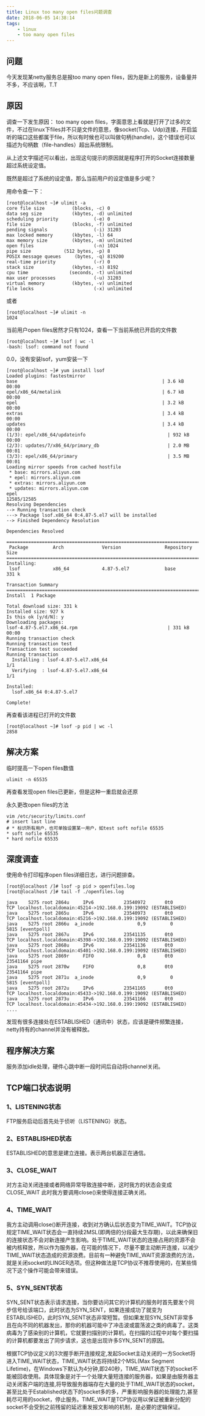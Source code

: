 ```yaml
---
title: Linux too many open files问题调查
date: 2018-06-05 14:38:14
tags:
    - linux
    - too many open files
---
```


## 问题

今天发现某netty服务总是报too many open files，因为是新上的服务，设备量并不多，不应该啊，T.T

## 原因

调查一下发生原因：
too many open files，字面意思上看就是打开了过多的文件，不过在linux下files并不只是文件的意思，像socket(Tcp、Udp)连接，开启监听的端口这些都属于file，所以有时候也可以叫做句柄(handle)，这个错误也可以描述为句柄数（file-handles）超出系统限制。 

从上述文字描述可以看出，出现这句提示的原因就是程序打开的Socket连接数量超过系统设定值。

既然是超过了系统的设定值，那么当前用户的设定值是多少呢？

用命令查一下：
```
[root@localhost ~]# ulimit -a
core file size          (blocks, -c) 0
data seg size           (kbytes, -d) unlimited
scheduling priority             (-e) 0
file size               (blocks, -f) unlimited
pending signals                 (-i) 31203
max locked memory       (kbytes, -l) 64
max memory size         (kbytes, -m) unlimited
open files                      (-n) 1024
pipe size            (512 bytes, -p) 8
POSIX message queues     (bytes, -q) 819200
real-time priority              (-r) 0
stack size              (kbytes, -s) 8192
cpu time               (seconds, -t) unlimited
max user processes              (-u) 31203
virtual memory          (kbytes, -v) unlimited
file locks                      (-x) unlimited
```

或者

```
[root@localhost ~]# ulimit -n
1024
```

当前用户open files居然才只有1024，查看一下当前系统已开启的文件数

```
[root@localhost ~]# lsof | wc -l
-bash: lsof: command not found
```

0.0，没有安装lsof，yum安装一下

```
[root@localhost ~]# yum install lsof
Loaded plugins: fastestmirror
base                                                     | 3.6 kB     00:00
epel/x86_64/metalink                                     | 6.7 kB     00:00
epel                                                     | 3.2 kB     00:00
extras                                                   | 3.4 kB     00:00
updates                                                  | 3.4 kB     00:00
(1/3): epel/x86_64/updateinfo                              | 932 kB   00:00
(2/3): updates/7/x86_64/primary_db                         | 2.0 MB   00:01
(3/3): epel/x86_64/primary                                 | 3.5 MB   00:01
Loading mirror speeds from cached hostfile
 * base: mirrors.aliyun.com
 * epel: mirrors.aliyun.com
 * extras: mirrors.aliyun.com
 * updates: mirrors.aliyun.com
epel                                                                12585/12585
Resolving Dependencies
--> Running transaction check
---> Package lsof.x86_64 0:4.87-5.el7 will be installed
--> Finished Dependency Resolution

Dependencies Resolved

================================================================================
 Package         Arch              Version                Repository       Size
================================================================================
Installing:
 lsof            x86_64            4.87-5.el7             base            331 k

Transaction Summary
================================================================================
Install  1 Package

Total download size: 331 k
Installed size: 927 k
Is this ok [y/d/N]: y
Downloading packages:
lsof-4.87-5.el7.x86_64.rpm                                 | 331 kB   00:00
Running transaction check
Running transaction test
Transaction test succeeded
Running transaction
  Installing : lsof-4.87-5.el7.x86_64                                       1/1
  Verifying  : lsof-4.87-5.el7.x86_64                                       1/1

Installed:
  lsof.x86_64 0:4.87-5.el7

Complete!
```

再查看该进程已打开的文件数

```
[root@localhost ~]# lsof -p pid | wc -l
2858
```

## 解决方案

临时提高一下open files数值

```
ulimit -n 65535
```

再查看发现open files已更新，但是这种一重启就会还原

永久更改open files的方法

```
vim /etc/security/limits.conf  
# insert last line
# * 标识所有用户，也可单独设置某一用户，如test soft nofile 65535
* soft nofile 65535  
* hard nofile 65535  
```

## 深度调查

使用命令打印程序open files详细日志，进行问题排查。

```
[root@localhost /]# lsof -p pid > openfiles.log
[root@localhost /]# tail -f ./openfiles.log

java    5275 root 2864u     IPv6           23540972       0t0       TCP localhost.localdomain:45214->192.168.0.199:19092 (ESTABLISHED)
java    5275 root 2865u     IPv6           23540973       0t0       TCP localhost.localdomain:45216->192.168.0.199:19092 (ESTABLISHED)
java    5275 root 2866u  a_inode                0,9         0      5815 [eventpoll]
java    5275 root 2867u     IPv6           23541135       0t0       TCP localhost.localdomain:45398->192.168.0.199:19092 (ESTABLISHED)
java    5275 root 2868u     IPv6           23541136       0t0       TCP localhost.localdomain:45401->192.168.0.199:19092 (ESTABLISHED)
java    5275 root 2869r     FIFO                0,8       0t0  23541164 pipe
java    5275 root 2870w     FIFO                0,8       0t0  23541164 pipe
java    5275 root 2871u  a_inode                0,9         0      5815 [eventpoll]
java    5275 root 2872u     IPv6           23541165       0t0       TCP localhost.localdomain:45433->192.168.0.199:19092 (ESTABLISHED)
java    5275 root 2873u     IPv6           23541166       0t0       TCP localhost.localdomain:45434->192.168.0.199:19092 (ESTABLISHED)
....
```

发现有很多连接处在ESTABLISHED（通讯中）状态，应该是硬件频繁连接，netty持有的channel并没有被释放。

## 程序解决方案

服务添加idle处理，硬件心跳中断一段时间后自动将channel关闭。

## TCP端口状态说明

### 1、LISTENING状态
FTP服务启动后首先处于侦听（LISTENING）状态。

### 2、ESTABLISHED状态
ESTABLISHED的意思是建立连接。表示两台机器正在通信。

### 3、CLOSE_WAIT
对方主动关闭连接或者网络异常导致连接中断，这时我方的状态会变成CLOSE_WAIT 此时我方要调用close()来使得连接正确关闭。
    
### 4、TIME_WAIT
我方主动调用close()断开连接，收到对方确认后状态变为TIME_WAIT。TCP协议规定TIME_WAIT状态会一直持续2MSL(即两倍的分段最大生存期)，以此来确保旧的连接状态不会对新连接产生影响。处于TIME_WAIT状态的连接占用的资源不会被内核释放，所以作为服务器，在可能的情况下，尽量不要主动断开连接，以减少TIME_WAIT状态造成的资源浪费。目前有一种避免TIME_WAIT资源浪费的方法，就是关闭socket的LINGER选项。但这种做法是TCP协议不推荐使用的，在某些情况下这个操作可能会带来错误。

### 5、SYN_SENT状态
SYN_SENT状态表示请求连接，当你要访问其它的计算机的服务时首先要发个同步信号给该端口，此时状态为SYN_SENT，如果连接成功了就变为 ESTABLISHED，此时SYN_SENT状态非常短暂。但如果发现SYN_SENT非常多且在向不同的机器发出，那你的机器可能中了冲击波或震荡波之类的病毒了。这类病毒为了感染别的计算机，它就要扫描别的计算机，在扫描的过程中对每个要扫描的计算机都要发出了同步请求，这也是出现许多SYN_SENT的原因。
    
根据TCP协议定义的3次握手断开连接规定,发起Socket主动关闭的一方Socket将进入TIME_WAIT状态，TIME_WAIT状态将持续2个MSL(Max Segment Lifetime)，在Windows下默认为4分钟,即240秒，TIME_WAIT状态下的socket不能被回收使用。具体现象是对于一个处理大量短连接的服务器，如果是由服务器主动关闭客户端的连接,将导致服务器端存在大量的处于TIME_WAIT状态的socket，甚至比处于Established状态下的socket多的多，严重影响服务器的处理能力,甚至耗尽可用的socket，停止服务。TIME_WAIT是TCP协议用以保证被重新分配的socket不会受到之前残留的延迟重发报文影响的机制，是必要的逻辑保证。



